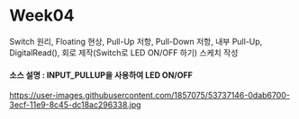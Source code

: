 # Week04
Switch 원리, Floating 현상, Pull-Up 저항, Pull-Down 저항, 내부 Pull-Up,  DigitalRead(), 회로 제작(Switch로 LED ON/OFF 하기) 스케치 작성

#### 소스 설명 : INPUT_PULLUP을 사용하여 LED ON/OFF

https://user-images.githubusercontent.com/1857075/53737146-0dab6700-3ecf-11e9-8c45-dc18ac296338.jpg
